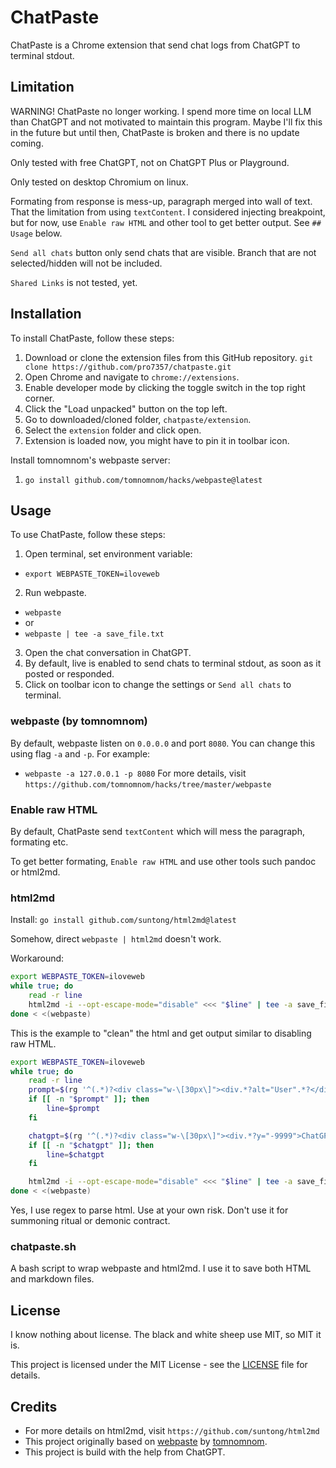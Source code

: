 # ChatPaste

ChatPaste is a Chrome extension that send chat logs from ChatGPT to terminal stdout.

## Limitation

WARNING! ChatPaste no longer working. I spend more time on local LLM than ChatGPT and not motivated to maintain this program. Maybe I'll fix this in the future but until then, ChatPaste is broken and there is no update coming.

Only tested with free ChatGPT, not on ChatGPT Plus or Playground.

Only tested on desktop Chromium on linux.

Formating from response is mess-up, paragraph merged into wall of text. That the limitation from using `textContent`. I considered injecting breakpoint, but for now, use `Enable raw HTML` and other tool to get better output. See `## Usage` below.

`Send all chats` button only send chats that are visible. Branch that are not selected/hidden will not be included.

`Shared Links` is not tested, yet.

## Installation

To install ChatPaste, follow these steps:
1. Download or clone the extension files from this GitHub repository.
  `git clone https://github.com/pro7357/chatpaste.git`
2. Open Chrome and navigate to `chrome://extensions`.
3. Enable developer mode by clicking the toggle switch in the top right corner.
4. Click the "Load unpacked" button on the top left.
5. Go to downloaded/cloned folder, `chatpaste/extension`.
6. Select the `extension` folder and click open.
7. Extension is loaded now, you might have to pin it in toolbar icon.

Install tomnomnom's webpaste server:
1. `go install github.com/tomnomnom/hacks/webpaste@latest`

## Usage

To use ChatPaste, follow these steps:
1. Open terminal, set environment variable:
- `export WEBPASTE_TOKEN=iloveweb`
2. Run webpaste.
-  `webpaste`
-  or
-  `webpaste | tee -a save_file.txt`
3. Open the chat conversation in ChatGPT.
4. By default, live is enabled to send chats to terminal stdout, as soon as it posted or responded.
5. Click on toolbar icon to change the settings or `Send all chats` to terminal.

### webpaste (by tomnomnom)
By default, webpaste listen on `0.0.0.0` and port `8080`. You can change this using flag `-a` and `-p`.
For example:
- `webpaste -a 127.0.0.1 -p 8080`
For more details, visit `https://github.com/tomnomnom/hacks/tree/master/webpaste`

### Enable raw HTML
By default, ChatPaste send `textContent` which will mess the paragraph, formating etc.

To get better formating, `Enable raw HTML` and use other tools such pandoc or html2md.

### html2md
Install: `go install github.com/suntong/html2md@latest`

Somehow, direct `webpaste | html2md` doesn't work.

Workaround:
``` bash
export WEBPASTE_TOKEN=iloveweb
while true; do
    read -r line
    html2md -i --opt-escape-mode="disable" <<< "$line" | tee -a save_file.txt
done < <(webpaste)
```

This is the example to "clean" the html and get output similar to disabling raw HTML.
``` bash
export WEBPASTE_TOKEN=iloveweb
while true; do
    read -r line
    prompt=$(rg '^(.*)?<div class="w-\[30px\]"><div.*?alt="User".*?</div></div>(<div class="text-xs.*?>)(<button.*)$' -o -r '$1$2<text>Prompt: </text>$3' <<< "$line")
    if [[ -n "$prompt" ]]; then
        line=$prompt
    fi

    chatgpt=$(rg '^(.*)?<div class="w-\[30px\]"><div.*?y="-9999">ChatGPT.*?</div></div>(<div class="text-xs.*?>)(<button.*)$' -o -r '$1$2<text>ChatGPT: </text>$3' <<< "$line")
    if [[ -n "$chatgpt" ]]; then
        line=$chatgpt
    fi

    html2md -i --opt-escape-mode="disable" <<< "$line" | tee -a save_file.txt
done < <(webpaste)
```
Yes, I use regex to parse html. Use at your own risk. Don't use it for summoning ritual or demonic contract.

### chatpaste.sh
A bash script to wrap webpaste and html2md. I use it to save both HTML and markdown files.

## License

I know nothing about license. The black and white sheep use MIT, so MIT it is.

This project is licensed under the MIT License - see the [LICENSE](LICENSE) file for details.

## Credits
- For more details on html2md, visit `https://github.com/suntong/html2md`
- This project originally based on [webpaste](https://github.com/tomnomnom/hacks/tree/master/webpaste) by [tomnomnom](https://github.com/tomnomnom). 
- This project is build with the help from ChatGPT.
